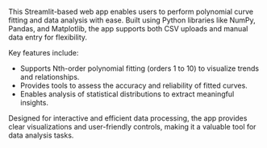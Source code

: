 This Streamlit-based web app enables users to perform polynomial curve fitting and data analysis with ease. Built using Python libraries like NumPy, Pandas, and Matplotlib, the app supports both CSV uploads and manual data entry for flexibility. 

Key features include:
- Supports Nth-order polynomial fitting (orders 1 to 10) to visualize trends and relationships.
- Provides tools to assess the accuracy and reliability of fitted curves.
- Enables analysis of statistical distributions to extract meaningful insights.

Designed for interactive and efficient data processing, the app provides clear visualizations and user-friendly controls, making it a valuable tool for data analysis tasks.
